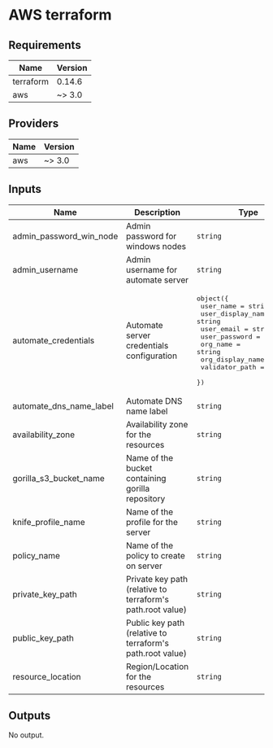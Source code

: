 # AWS terraform

## Requirements

| Name | Version |
|------|---------|
| terraform | 0.14.6 |
| aws | ~> 3.0 |

## Providers

| Name | Version |
|------|---------|
| aws | ~> 3.0 |

## Inputs

| Name | Description | Type | Default | Required |
|------|-------------|------|---------|:--------:|
| admin\_password\_win\_node | Admin password for windows nodes | `string` | n/a | yes |
| admin\_username | Admin username for automate server | `string` | n/a | yes |
| automate\_credentials | Automate server credentials configuration | <pre>object({<br>    user_name         = string<br>    user_display_name = string<br>    user_email        = string<br>    user_password     = string<br>    org_name          = string<br>    org_display_name  = string<br>    validator_path    = string<br>  })</pre> | n/a | yes |
| automate\_dns\_name\_label | Automate DNS name label | `string` | n/a | yes |
| availability\_zone | Availability zone for the resources | `string` | n/a | yes |
| gorilla\_s3\_bucket\_name | Name of the bucket containing gorilla repository | `string` | `"cdqs-gorilla-repository"` | no |
| knife\_profile\_name | Name of the profile for the server | `string` | `"cdqs-profile"` | no |
| policy\_name | Name of the policy to create on server | `string` | `"cdqs-policy"` | no |
| private\_key\_path | Private key path (relative to terraform's path.root value) | `string` | `"../keys/aws_terraform"` | no |
| public\_key\_path | Public key path (relative to terraform's path.root value) | `string` | `"../keys/aws_terraform.pub"` | no |
| resource\_location | Region/Location for the resources | `string` | n/a | yes |

## Outputs

No output.

